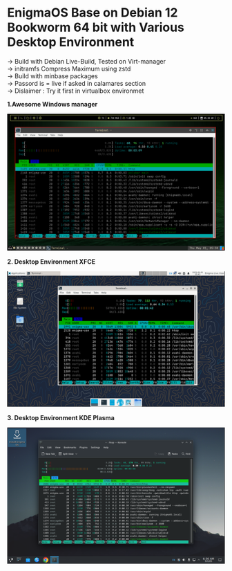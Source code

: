 <h1>EnigmaOS Base on Debian 12 Bookworm 64 bit with Various Desktop Environment</h1>

-> Build with Debian Live-Build, Tested on Virt-manager </br>
-> initramfs Compress Maximum using zstd </br>
-> Build with minbase packages </br>
-> Passord is = live if asked in calamares section </br>
-> Dislaimer : Try it first in virtualbox environmet

<b>1.Awesome Windows manager</b>

 ![Awesome Windows Manager](https://github.com/EnigmaElec/EnigmaElec.github.io/blob/main/assset/EnimaOS_awesomeWM/6.png)

<b>2. Desktop Environment XFCE</b>

![XFCE](https://github.com/EnigmaElec/EnigmaElec.github.io/blob/main/assset/EnigmaOS_%20XFCE/Screenshot%20from%202025-05-01%2001-43-49.png)

<b>3. Desktop Environment KDE Plasma</b>

![KDE Plasma](https://github.com/EnigmaElec/EnigmaElec.github.io/blob/main/assset/EnigmaOS_Plasma/5.png)
